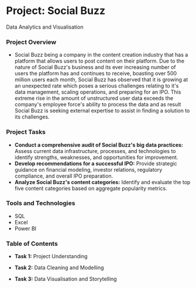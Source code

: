 # Project: Social Buzz
Data Analytics and Visualisation

### Project Overview
* Social Buzz being a company in the content creation industry that has a platform that allows users to post content on their platform.
   Due to the nature of Social Buzz's business and its ever increasing number of users the platform has and continues to receive, boasting over 500 million users each month, Social Buzz has observed that it is growing at an unexpected rate which poses a serious challenges relating to it's data management, scaling operations, and preparing for an IPO.
  This extreme rise in the amount of unstructured user data exceeds the company's employee force's ability to process the data and as result Social Buzz is seeking external expertise to assist in finding a solution to its challenges.

### Project Tasks
* **Conduct a comprehensive audit of Social Buzz's big data practices:** Assess current data infrastructure, processes, and technologies to identify strengths, weaknesses, and opportunities for improvement.
* **Develop recommendations for a successful IPO:** Provide strategic guidance on financial modeling, investor relations, regulatory compliance, and overall IPO preparation.
* **Analyze Social Buzz's content categories:** Identify and evaluate the top five content categories based on aggregate popularity metrics.
 
### Tools and Technologies
* SQL
* Excel
* Power BI

### Table of Contents

* **Task 1:** Project Understanding

* **Task 2:** Data Cleaning and Modelling

* **Task 3:** Data Visualisation and Storytelling
